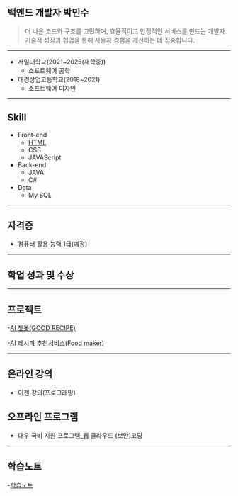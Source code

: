 ## 백엔드 개발자 박민수

> 더 나은 코드와 구조를 고민하며, 효율적이고 안정적인 서비스를 만드는 개발자.
기술적 성장과 협업을 통해 사용자 경험을 개선하는 데 집중합니다.
---

* 서일대학교(2021~2025(재학중))
  * 소프트웨어 공학
* 대경상업고등학교(2018~2021)
  * 소프트웨어 디자인
---

## Skill
* Front-end
  * [HTML](./HTML_NOTE.md)
  * CSS
  * JAVAScript
* Back-end
  * JAVA
  * C#
* Data
  * My SQL
 ---
 
 ## 자격증
 * 컴퓨터 활용 능력 1급(예정)
 ---
 
 ## 학업 성과 및 수상
 ---
 
 ## 프로젝트
 -[AI 챗봇(GOOD RECIPE)](./Project01.md)
 
 -[AI 레시피 추천서비스(Food maker)](./Project02.md)
 
 ---
 
 ## 온라인 강의
 * 이젠 강의(프로그래밍)
## 오프라인 프로그램
 * 대우 국비 지원 프로그램_웹 클라우드 (보안)코딩
------------------------------

## 학습노트
-[학습노트](./Study.md)


<!--
**Minsu0118/Minsu0118** is a ✨ _special_ ✨ repository because its `README.md` (this file) appears on your GitHub profile.

Here are some ideas to get you started:

- 🔭 I’m currently working on ...
- 🌱 I’m currently learning ...
- 👯 I’m looking to collaborate on ...
- 🤔 I’m looking for help with ...
- 💬 Ask me about ...
- 📫 How to reach me: ...
- 😄 Pronouns: ...
- ⚡ Fun fact: ...
-->
